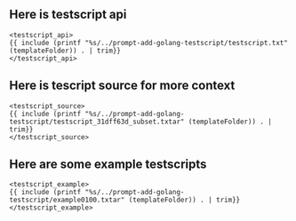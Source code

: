 ## Here is testscript api

```
<testscript_api>
{{ include (printf "%s/../prompt-add-golang-testscript/testscript.txt" (templateFolder)) . | trim}}
</testscript_api>
```

## Here is tescript source for more context

```
<testscript_source>
{{ include (printf "%s/../prompt-add-golang-testscript/testscript_31dff63d_subset.txtar" (templateFolder)) . | trim}}
</testscript_source>
```

## Here are some example testscripts

```
<testscript_example>
{{ include (printf "%s/../prompt-add-golang-testscript/example0100.txtar" (templateFolder)) . | trim}}
</testscript_example>
```

